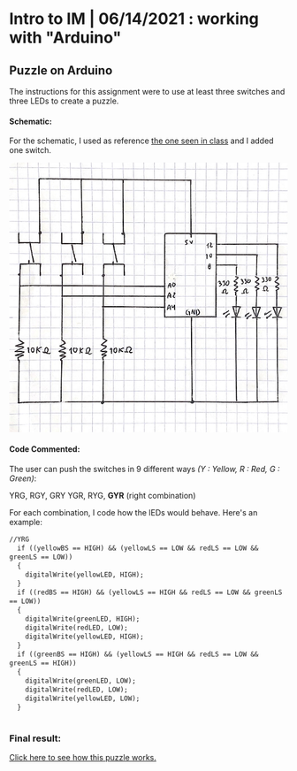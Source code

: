 # Intro to IM | 06/14/2021 : working with "Arduino"

## Puzzle on Arduino

The instructions for this assignment were to use at least three switches and three LEDs to create a puzzle.

#### Schematic:

For the schematic, I used as reference [the one seen in class](https://github.com/michaelshiloh/IntroductionToInteractiveMedia/blob/master/media/handDrawnSchematicExample.jpg) and I added one switch.

<img src="schematic.jpg" width="800" />

#### Code Commented:

The user can push the switches in 9 different ways _(Y : Yellow, R : Red, G : Green)_:

YRG, RGY, GRY
YGR, RYG, **GYR** (right combination)

For each combination, I code how the lEDs would behave. Here's an example:

````
//YRG
  if ((yellowBS == HIGH) && (yellowLS == LOW && redLS == LOW && greenLS == LOW))
  {
    digitalWrite(yellowLED, HIGH);
  }
  if ((redBS == HIGH) && (yellowLS == HIGH && redLS == LOW && greenLS == LOW))
  {
    digitalWrite(greenLED, HIGH);
    digitalWrite(redLED, LOW);
    digitalWrite(yellowLED, HIGH);
  }
  if ((greenBS == HIGH) && (yellowLS == HIGH && redLS == LOW && greenLS == HIGH))
  {
    digitalWrite(greenLED, LOW);
    digitalWrite(redLED, LOW);
    digitalWrite(yellowLED, LOW);
  }
  
````

### Final result:

[Click here to see how this puzzle works.](https://youtu.be/R-zqb6z5RGg) 
